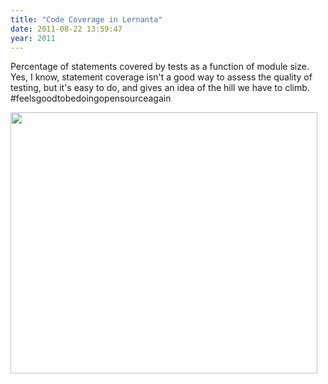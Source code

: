 ```yaml
---
title: "Code Coverage in Lernanta"
date: 2011-08-22 13:59:47
year: 2011
---
```

Percentage of statements covered by tests as a function of module size. Yes, I know, statement coverage isn't a good way to assess the quality of testing, but it's easy to do, and gives an idea of the hill we have to climb. #feelsgoodtobedoingopensourceagain

<img title="index_html_m74ef148b" src="{{'/files/2011/08/index_html_m74ef148b.jpg' | relative_url}}" alt="" width="491" height="418" />
